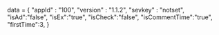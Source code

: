 <span id = 'versionData'>data = {
  "appId" : "100",
  "version" : "1.1.2",
  "sevkey" : "notset",
  "isAd":"false",
  "isEx":"true",
  "isCheck":"false",
  "isCommentTime":"true",
  "firstTime":3,
}</span>
